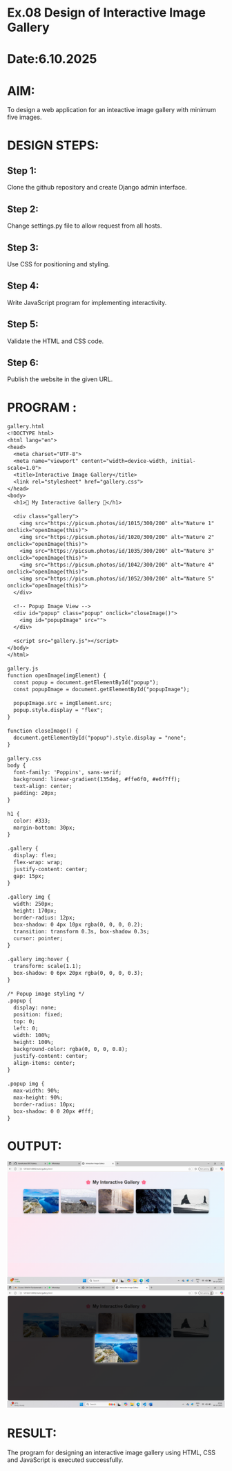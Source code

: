 # Ex.08 Design of Interactive Image Gallery
# Date:6.10.2025
# AIM:
To design a web application for an inteactive image gallery with minimum five images.

# DESIGN STEPS:
## Step 1:
Clone the github repository and create Django admin interface.

## Step 2:
Change settings.py file to allow request from all hosts.

## Step 3:
Use CSS for positioning and styling.

## Step 4:
Write JavaScript program for implementing interactivity.

## Step 5:
Validate the HTML and CSS code.

## Step 6:
Publish the website in the given URL.

# PROGRAM :
```
gallery.html
<!DOCTYPE html>
<html lang="en">
<head>
  <meta charset="UTF-8">
  <meta name="viewport" content="width=device-width, initial-scale=1.0">
  <title>Interactive Image Gallery</title>
  <link rel="stylesheet" href="gallery.css">
</head>
<body>
  <h1>🌸 My Interactive Gallery 🌸</h1>

  <div class="gallery">
    <img src="https://picsum.photos/id/1015/300/200" alt="Nature 1" onclick="openImage(this)">
    <img src="https://picsum.photos/id/1020/300/200" alt="Nature 2" onclick="openImage(this)">
    <img src="https://picsum.photos/id/1035/300/200" alt="Nature 3" onclick="openImage(this)">
    <img src="https://picsum.photos/id/1042/300/200" alt="Nature 4" onclick="openImage(this)">
    <img src="https://picsum.photos/id/1052/300/200" alt="Nature 5" onclick="openImage(this)">
  </div>

  <!-- Popup Image View -->
  <div id="popup" class="popup" onclick="closeImage()">
    <img id="popupImage" src="">
  </div>

  <script src="gallery.js"></script>
</body>
</html>

gallery.js
function openImage(imgElement) {
  const popup = document.getElementById("popup");
  const popupImage = document.getElementById("popupImage");
  
  popupImage.src = imgElement.src;
  popup.style.display = "flex";
}

function closeImage() {
  document.getElementById("popup").style.display = "none";
}

gallery.css
body {
  font-family: 'Poppins', sans-serif;
  background: linear-gradient(135deg, #ffe6f0, #e6f7ff);
  text-align: center;
  padding: 20px;
}

h1 {
  color: #333;
  margin-bottom: 30px;
}

.gallery {
  display: flex;
  flex-wrap: wrap;
  justify-content: center;
  gap: 15px;
}

.gallery img {
  width: 250px;
  height: 170px;
  border-radius: 12px;
  box-shadow: 0 4px 10px rgba(0, 0, 0, 0.2);
  transition: transform 0.3s, box-shadow 0.3s;
  cursor: pointer;
}

.gallery img:hover {
  transform: scale(1.1);
  box-shadow: 0 6px 20px rgba(0, 0, 0, 0.3);
}

/* Popup image styling */
.popup {
  display: none;
  position: fixed;
  top: 0;
  left: 0;
  width: 100%;
  height: 100%;
  background-color: rgba(0, 0, 0, 0.8);
  justify-content: center;
  align-items: center;
}

.popup img {
  max-width: 90%;
  max-height: 90%;
  border-radius: 10px;
  box-shadow: 0 0 20px #fff;
}

```
# OUTPUT:
![alt text](<Screenshot (40).png>)
![alt text](<Screenshot (47).png>)
# RESULT:
The program for designing an interactive image gallery using HTML, CSS and JavaScript is executed successfully.
